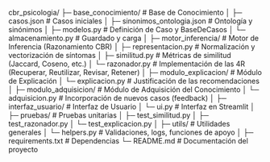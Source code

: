 cbr_psicologia/
├─ base_conocimiento/                      # Base de Conocimiento
│  ├─ casos.json                           # Casos iniciales
│  ├─ sinonimos_ontologia.json             # Ontología y sinónimos
│  ├─ modelos.py                           # Definición de Caso y BaseDeCasos
│  └─ almacenamiento.py                    # Guardado y carga
│
├─ motor_inferencia/                       # Motor de Inferencia (Razonamiento CBR)
│  ├─ representacion.py                    # Normalización y vectorización de síntomas
│  ├─ similitud.py                         # Métricas de similitud (Jaccard, Coseno, etc.)
│  └─ razonador.py                         # Implementación de las 4R (Recuperar, Reutilizar, Revisar, Retener)
│
├─ modulo_explicacion/                     # Módulo de Explicación
│  └─ explicacion.py                       # Justificación de las recomendaciones
│
├─ modulo_adquisicion/                     # Módulo de Adquisición del Conocimiento
│  └─ adquisicion.py                       # Incorporación de nuevos casos (feedback)
│
├─ interfaz_usuario/                       # Interfaz de Usuario
│  └─ ui.py                     # Interfaz en Streamlit
│
├─ pruebas/                                # Pruebas unitarias
│  ├─ test_similitud.py
│  ├─ test_razonador.py
│  └─ test_explicacion.py
│
├─ utils/                                  # Utilidades generales
│  └─ helpers.py                           # Validaciones, logs, funciones de apoyo
│
├─ requirements.txt                        # Dependencias
└─ README.md                               # Documentación del proyecto